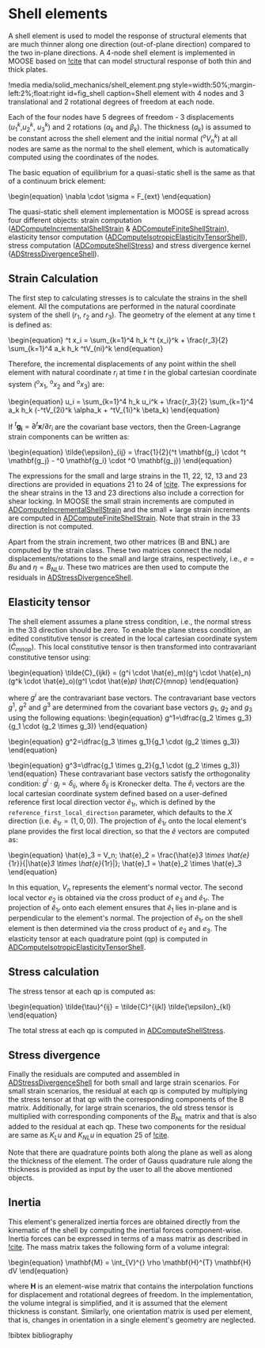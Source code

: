 # Shell elements

A shell element is used to model the response of structural elements that are much thinner along one direction (out-of-plane direction) compared to the two in-plane directions. A 4-node shell element is implemented in MOOSE based on [!cite](dvorkin1984continuum) that can model structural response of both thin and thick plates.

!media media/solid_mechanics/shell_element.png
      style=width:50%;margin-left:2%;float:right
      id=fig_shell
      caption=Shell element with 4 nodes and 3 translational and 2 rotational degrees of freedom at each node.

Each of the four nodes have 5 degrees of freedom - 3 displacements ($u_1^k$,$u_2^k$, $u_3^k$) and 2 rotations ($\alpha_k$ and $\beta_k$). The thickness ($a_k$) is assumed to be constant across the shell element and the initial normal ($^oV_n^k$) at all nodes are same as the normal to the shell element, which is automatically computed using the coordinates of the nodes.

The basic equation of equilibrium for a quasi-static shell is the same as that of a continuum brick element:

\begin{equation}
\nabla \cdot \sigma = F_{ext}
\end{equation}

The quasi-static shell element implementation is MOOSE is spread across four different objects: strain computation ([ADComputeIncrementalShellStrain](/ADComputeIncrementalShellStrain.md) & [ADComputeFiniteShellStrain](/ADComputeFiniteShellStrain.md)), elasticity tensor computation ([ADComputeIsotropicElasticityTensorShell](/ADComputeIsotropicElasticityTensorShell.md)), stress computation ([ADComputeShellStress](/ADComputeShellStress.md)) and stress divergence kernel ([ADStressDivergenceShell](/ADStressDivergenceShell.md)).


## Strain Calculation

The first step to calculating stresses is to calculate the strains in the shell element. All the computations are performed in the natural coordinate system of the shell ($r_1$, $r_2$ and $r_3$). The geometry of the element at any time t is defined as:

\begin{equation}
^t x_i =  \sum_{k=1}^4 h_k ^t {x_i}^k + \frac{r_3}{2} \sum_{k=1}^4 a_k h_k ^tV_{ni}^k
\end{equation}

Therefore, the incremental displacements of any point within the shell element with natural coordinate $r_i$ at time $t$ in the global cartesian coordinate system ($^ox_1$, $^ox_2$ and $^ox_3$) are:

\begin{equation}
u_i = \sum_{k=1}^4 h_k u_i^k + \frac{r_3}{2} \sum_{k=1}^4 a_k h_k (-^tV_{2i}^k \alpha_k + ^tV_{1i}^k \beta_k)
\end{equation}

If $^t \mathbf{g_i} = \partial ^t \mathbf{x}/\partial r_i$ are the covariant base vectors, then the Green-Lagrange strain components can be written as:

\begin{equation}
\tilde{\epsilon}_{ij} = \frac{1}{2}(^t \mathbf{g_i} \cdot ^t \mathbf{g_j} - ^0 \mathbf{g_i} \cdot ^0 \mathbf{g_j})
\end{equation}

The expressions for the small and large strains in the 11, 22, 12, 13 and 23 directions are provided in equations 21 to 24 of [!cite](dvorkin1984continuum). The expressions for the shear strains in the 13 and 23 directions also include a correction for shear locking. In MOOSE the small strain increments are computed in
[ADComputeIncrementalShellStrain](/ADComputeIncrementalShellStrain.md) and the small + large strain increments are computed in [ADComputeFiniteShellStrain](/ADComputeFiniteShellStrain.md). Note that strain in the 33 direction is not computed.

Apart from the strain increment, two other matrices (B and BNL) are computed by the strain class. These two matrices connect the nodal displacements/rotations to the small and large strains, respectively, i.e., $e=B u$ and $\eta = B_{NL} u$. These two matrices are then used to compute the residuals in [ADStressDivergenceShell](/ADStressDivergenceShell.md).

## Elasticity tensor

The shell element assumes a plane stress condition, i.e., the normal stress in the 33 direction should be zero. To enable the plane stress condition, an edited constitutive tensor is created in the local cartesian coordinate system ($\hat{C}_{mnop}$). This local constitutive tensor is then transformed into contravariant constitutive tensor using:

\begin{equation}
\tilde{C}_{ijkl} = (g^i \cdot \hat{e}_m)(g^j \cdot \hat{e}_n)(g^k \cdot \hat{e}_o)(g^l \cdot \hat{e}_p) \hat{C}_{mnop}
\end{equation}

where $g^i$ are the contravariant base vectors. The contravariant base vectors $g^1$, $g^2$ and $g^3$ are determined from the covariant base vectors $g_1$, $g_2$ and $g_3$ using the following equations:
\begin{equation}
g^1=\dfrac{g_2 \times g_3}{g_1 \cdot (g_2 \times g_3)}
\end{equation}

\begin{equation}
g^2=\dfrac{g_3 \times g_1}{g_1 \cdot (g_2 \times g_3)}
\end{equation}

\begin{equation}
g^3=\dfrac{g_1 \times g_2}{g_1 \cdot (g_2 \times g_3)}
\end{equation}
These contravariant base vectors satisfy the orthogonality condition: $g^i \cdot g_j =\delta_{ij}$, where $\delta_{ij}$ is Kronecker delta. The $\hat{e}_i$ vectors are the local cartesian coordinate system defined based on a user-defined reference first local direction vector $\hat{e}_{1r}$, which is defined by the `reference_first_local_direction` parameter, which defaults to the $X$ direction (i.e. $\hat{e}_{1r}=(1, 0, 0)$). The projection of $\hat{e}_{1r}$ onto the local element's plane provides the first local direction, so that the $\hat{e}$ vectors are computed as:

\begin{equation}
\hat{e}_3 = V_n; \hat{e}_2 = \frac{\hat{e}_3 \times \hat{e}_{1r}}{|\hat{e}_3 \times \hat{e}_{1r}|}; \hat{e}_1 = \hat{e}_2 \times \hat{e}_3
\end{equation}

In this equation, $V_n$ represents the element's normal vector. The second local vector $e_2$ is obtained via the cross product of $e_3$ and $\hat{e}_{1r}$. The projection of $\hat{e}_{1r}$ onto each element ensures that $\hat{e}_1$ lies in-plane and is perpendicular to the element's normal. The projection of $\hat{e}_{1r}$ on the shell element is then determined via the cross product of $e_2$ and $e_3$. The elasticity tensor at each quadrature point (qp) is computed in [ADComputeIsotropicElasticityTensorShell](/ADComputeIsotropicElasticityTensorShell.md).

## Stress calculation

The stress tensor at each qp is computed as:

\begin{equation}
\tilde{\tau}^{ij} = \tilde{C}^{ijkl} \tilde{\epsilon}_{kl}
\end{equation}

The total stress at each qp is computed in [ADComputeShellStress](/ADComputeShellStress.md).

## Stress divergence

Finally the residuals are computed and assembled in [ADStressDivergenceShell](/ADStressDivergenceShell.md) for both small and large strain scenarios. For small strain scenarios, the residual at each qp is computed by multiplying the stress tensor at that qp with the corresponding components of the B matrix. Additionally, for large strain scenarios, the old stress tensor is multiplied with corresponding components of the $B_{NL}$ matrix and that is also added to the residual at each qp. These two components for the residual are same as $K_{L} u$ and $K_{NL} u$ in equation 25 of [!cite](dvorkin1984continuum).

Note that there are quadrature points both along the plane as well as along the thickness of the element. The order of Gauss quadrature rule along the thickness is provided as input by the user to all the above mentioned objects.

## Inertia

This element's generalized inertia forces are obtained directly from the kinematic of the shell by computing the inertial forces component-wise. Inertia forces can be expressed in terms of a mass matrix as described in [!cite](Bolourchi1979).
The mass matrix takes the following form of a volume integral:

\begin{equation}
\mathbf{M} = \int_{V}^{} \rho \mathbf{H}^{T} \mathbf{H} dV
\end{equation}

where $\mathbf{H}$ is an element-wise matrix that contains the interpolation functions for displacement and rotational degrees of freedom. In the implementation, the volume integral is simplified, and it is assumed that the element thickness is constant. Similarly, one orientation matrix is used per element, that is, changes in orientation in a single element's geometry are neglected.

!bibtex bibliography
